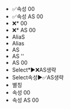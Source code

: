 ﻿- ✅속성 00
- ✅속성 AS 00
- ❌* 00
- ❌* AS 00
- AliaS
- Alias
- AS
- AS ''
- AS 00
- Select*▶️❌AS생략
- Select속성▶️✅AS생략
- 별칭
- 속성 00
- 속성 AS 00
